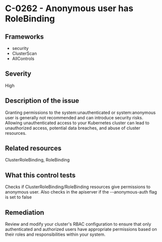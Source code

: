# C-0262 - Anonymous user has RoleBinding

## Frameworks
* security
* ClusterScan
* AllControls
 
## Severity
High

## Description of the issue
Granting permissions to the system:unauthenticated or system:anonymous user is generally not recommended and can introduce security risks. Allowing unauthenticated access to your Kubernetes cluster can lead to unauthorized access, potential data breaches, and abuse of cluster resources.
 
## Related resources
ClusterRoleBinding, RoleBinding
 
## What this control tests 
Checks if ClusterRoleBinding/RoleBinding resources give permissions to anonymous user. Also checks in the apiserver if the --anonymous-auth flag is set to false
 
## Remediation
Review and modify your cluster's RBAC configuration to ensure that only authenticated and authorized users have appropriate permissions based on their roles and responsibilities within your system.
 
